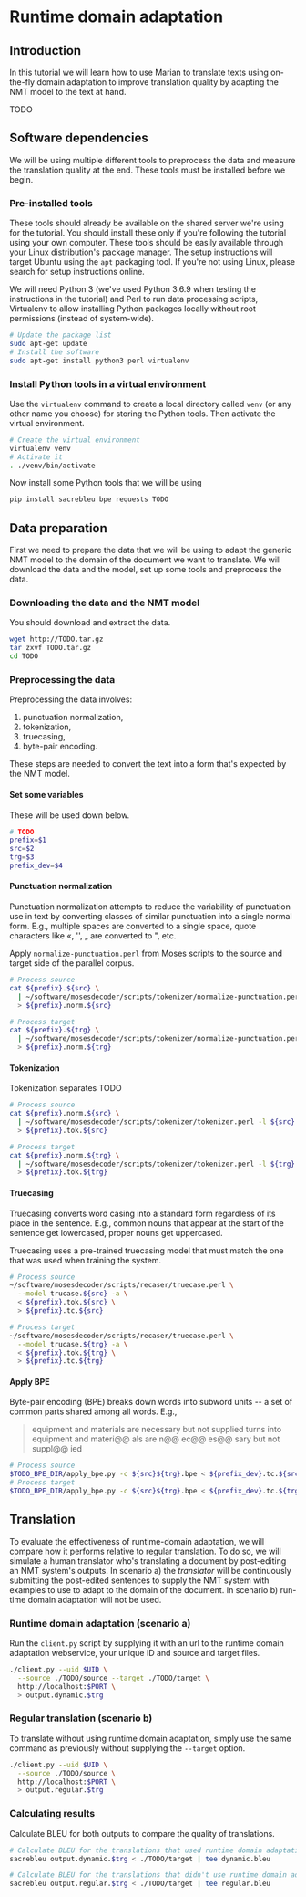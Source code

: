 # Runtime domain adaptation
## Introduction
In this tutorial we will learn how to use Marian to translate texts using
on-the-fly domain adaptation to improve translation quality by adapting the NMT
model to the text at hand.

TODO

## Software dependencies
We will be using multiple different tools to preprocess the data and measure the
translation quality at the end. These tools must be installed before we begin.

### Pre-installed tools
These tools should already be available on the shared server we're using for the
tutorial. You should install these only if you're following the tutorial using
your own computer. These tools should be easily available through your Linux
distribution's package manager. The setup instructions will target Ubuntu using
the `apt` packaging tool. If you're not using Linux, please search for setup
instructions online.

We will need Python 3 (we've used Python 3.6.9 when testing the instructions in
the tutorial) and Perl to run data processing scripts, Virtualenv to allow
installing Python packages locally without root permissions (instead of
system-wide).
```sh
# Update the package list
sudo apt-get update
# Install the software
sudo apt-get install python3 perl virtualenv
```

### Install Python tools in a virtual environment
Use the `virtualenv` command to create a local directory called `venv` (or any
other name you choose) for storing the Python tools. Then activate the virtual environment.
```sh
# Create the virtual environment
virtualenv venv
# Activate it
. ./venv/bin/activate
```

Now install some Python tools that we will be using
```sh
pip install sacrebleu bpe requests TODO
```

## Data preparation
First we need to prepare the data that we will be using to adapt the generic NMT
model to the domain of the document we want to translate. We will download the
data and the model, set up some tools and preprocess the data.

### Downloading the data and the NMT model
You should download and extract the data.
```sh
wget http://TODO.tar.gz
tar zxvf TODO.tar.gz
cd TODO
```

### Preprocessing the data
Preprocessing the data involves:
1. punctuation normalization,
2. tokenization,
3. truecasing,
4. byte-pair encoding.

These steps are needed to convert the text into a form that's expected by the
NMT model.

#### Set some variables
These will be used down below.
```sh
# TODO
prefix=$1
src=$2
trg=$3
prefix_dev=$4
```

#### Punctuation normalization
Punctuation normalization attempts to reduce the variability of punctuation use
in text by converting classes of similar punctuation into a single normal form.
E.g., multiple spaces are converted to a single space, quote characters like «,
'', „ are converted to ", etc.

Apply `normalize-punctuation.perl` from Moses scripts to the source and target
side of the parallel corpus.

```sh
# Process source
cat ${prefix}.${src} \
  | ~/software/mosesdecoder/scripts/tokenizer/normalize-punctuation.perl \
  > ${prefix}.norm.${src}

# Process target
cat ${prefix}.${trg} \
  | ~/software/mosesdecoder/scripts/tokenizer/normalize-punctuation.perl \
  > ${prefix}.norm.${trg}
```

#### Tokenization
Tokenization separates TODO 

```sh
# Process source
cat ${prefix}.norm.${src} \
  | ~/software/mosesdecoder/scripts/tokenizer/tokenizer.perl -l ${src} -no-escape -threads 8 \
  > ${prefix}.tok.${src}

# Process target
cat ${prefix}.norm.${trg} \
  | ~/software/mosesdecoder/scripts/tokenizer/tokenizer.perl -l ${trg} -no-escape -threads 8 \
  > ${prefix}.tok.${trg}
```

#### Truecasing
Truecasing converts word casing into a standard form regardless of its place in
the sentence. E.g., common nouns that appear at the start of the sentence get
lowercased, proper nouns get uppercased.

Truecasing uses a pre-trained truecasing model that must match the one that was
used when training the system.

```sh
# Process source
~/software/mosesdecoder/scripts/recaser/truecase.perl \
  --model trucase.${src} -a \
  < ${prefix}.tok.${src} \
  > ${prefix}.tc.${src}

# Process target
~/software/mosesdecoder/scripts/recaser/truecase.perl \
  --model trucase.${trg} -a \
  < ${prefix}.tok.${trg} \
  > ${prefix}.tc.${trg}
```

#### Apply BPE
Byte-pair encoding (BPE) breaks down words into subword units -- a set of common
parts shared among all words. E.g.,
> equipment and materials are necessary but not supplied
turns into
> equipment and materi@@ als are n@@ ec@@ es@@ sary but not suppl@@ ied

```sh
# Process source
$TODO_BPE_DIR/apply_bpe.py -c ${src}${trg}.bpe < ${prefix_dev}.tc.${src} > ${prefix_dev}.bpe.${src}
# Process target
$TODO_BPE_DIR/apply_bpe.py -c ${src}${trg}.bpe < ${prefix_dev}.tc.${trg} > ${prefix_dev}.bpe.${trg}
```


## Translation
To evaluate the effectiveness of runtime-domain adaptation, we will compare how
it performs relative to regular translation. To do so, we will simulate a human
translator who's translating a document by post-editing an NMT system's outputs.
In scenario a) the *translator* will be continuously submitting the post-edited
sentences to supply the NMT system with examples to use to adapt to the domain
of the document. In scenario b) run-time domain adaptation will not be used.

### Runtime domain adaptation (scenario a)
Run the `client.py` script by supplying it with an url to the runtime domain
adaptation webservice, your unique ID and source and target files.

```sh
./client.py --uid $UID \
  --source ./TODO/source --target ./TODO/target \
  http://localhost:$PORT \
  > output.dynamic.$trg
```

### Regular translation (scenario b)
To translate without using runtime domain adaptation, simply use the same
command as previously without supplying the `--target` option.

```sh
./client.py --uid $UID \
  --source ./TODO/source \
  http://localhost:$PORT \
  > output.regular.$trg
```

### Calculating results
Calculate BLEU for both outputs to compare the quality of translations.

```sh
# Calculate BLEU for the translations that used runtime domain adaptation
sacrebleu output.dynamic.$trg < ./TODO/target | tee dynamic.bleu

# Calculate BLEU for the translations that didn't use runtime domain adaptation
sacrebleu output.regular.$trg < ./TODO/target | tee regular.bleu
```
